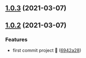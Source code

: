 ## [1.0.3](https://github.com/fz6m/yarn-resolutions/compare/v1.0.2...v1.0.3) (2021-03-07)



## [1.0.2](https://github.com/fz6m/yarn-resolutions/compare/6942a2830c8e9a71b8ad8b0d3c0e3fc9c351ad4d...v1.0.2) (2021-03-07)


### Features

* first commit project 🌸 ([6942a28](https://github.com/fz6m/yarn-resolutions/commit/6942a2830c8e9a71b8ad8b0d3c0e3fc9c351ad4d))



